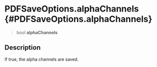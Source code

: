 PDFSaveOptions.alphaChannels {#PDFSaveOptions.alphaChannels}
============================

> bool **alphaChannels**

Description
-----------

If true, the alpha channels are saved.
